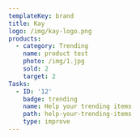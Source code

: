 ```yaml
---
templateKey: brand
title: Kay
logo: /img/kay-logo.png
products:
  - category: Trending
    name: product test
    photo: /img/1.jpg
    sold: 2
    target: 2
Tasks:
  - ID: '12'
    badge: trending
    name: Help your trending items
    path: help-your-trending-items
    type: improve
---
```

